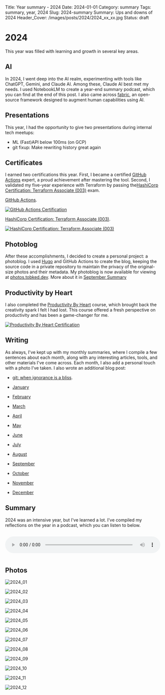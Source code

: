 Title: Year summary - 2024
Date: 2024-01-01
Category: summary
Tags: summary, year, 2024
Slug: 2024-summary
Summary: Ups and downs of 2024
Header_Cover: /images/posts/2024/2024_xx_xx.jpg
Status: draft

# 2024

This year was filled with learning and growth in several key areas.

## AI

In 2024, I went deep into the AI realm, experimenting with tools like ChatGPT, Gemini, and Claude AI. Among these, Claude AI best met my needs.
I used NotebookLM to create a year-end summary podcast, which you can find at the end of this post.
I also came across [fabric](https://github.com/danielmiessler/fabric), an open-source framework designed to augment human capabilities using AI.

## Presentations

This year, I had the opportunity to give two presentations during internal tech meetups:

- ML (Fast)API below 100ms (on GCP)
- git fixup: Make rewriting history great again

## Certificates

I earned two certifications this year.
First, I became a certified [GitHub Actions](https://www.credly.com/badges/6b96a6c9-28cb-47dd-9dfa-13dd7a37d543) expert, a proud achievement after mastering the tool.
Second, I validated my five-year experience with Terraform by passing the[HashiCorp Certification: Terraform Associate (003)](https://www.credly.com/badges/dd230996-5592-4397-9dab-02a5144111b9/public_url) exam.

[GitHub Actions](https://www.credly.com/badges/6b96a6c9-28cb-47dd-9dfa-13dd7a37d543).

<a target="\_blank" rel="noopener noreferrer" href="https://www.credly.com/badges/6b96a6c9-28cb-47dd-9dfa-13dd7a37d543">
    <img src="{static}/images/posts/2024/2024_09_github_actions.png" alt="GitHub Actions Certification" style="display: block; margin-left: auto; margin-right: auto;">
</a>

[HashiCorp Certification: Terraform Associate (003)](https://www.credly.com/badges/dd230996-5592-4397-9dab-02a5144111b9/public_url).

<a target="\_blank" rel="noopener noreferrer" href="https://www.credly.com/badges/dd230996-5592-4397-9dab-02a5144111b9/public_url">
    <img src="{static}/images/posts/2024/2024_11_terraform_associate.png" alt="HashiCorp Certification: Terraform Associate (003)" style="display: block; margin-left: auto; margin-right: auto;">
</a>

## Photoblog

After these accomplishments, I decided to create a personal project: a photoblog.
I used [Hugo](https://gohugo.io/) and GitHub Actions to create the blog, keeping the source code in a private repository to maintain the privacy of the original-size photos and their metadata.
My photoblog is now available for viewing at [photos.tobked.dev](https://photos.tobked.dev).
More about it in [September Summary]({filename}/posts/2024_09_30_september_links.md)

## Productivity by Heart

I also completed the [Productivity By Heart](https://www.productivitybyheart.com/) course, which brought back the creativity spark I felt I had lost.
This course offered a fresh perspective on productivity and has been a game-changer for me.

<a target="\_blank" rel="noopener noreferrer" href="https://credsverse.com/credentials/f51a1f4f-dea2-41a0-a661-fd1c110488fe">
    <img src="{static}/images/posts/2024/2024_10_productivity_by_heart.png" alt="Productivity By Heart Certification" style="display: block; margin-left: auto; margin-right: auto;">
</a>

## Writing

As always, I've kept up with my monthly summaries, where I compile a few sentences about each month, along with any interesting articles, tools, and other materials I've come across.
Each month, I also add a personal touch with a photo I've taken.
I also wrote an additional blog post:

- [git: when ignorance is a bliss]({filename}/posts/2024_06_04_declutter_git_status.md).

- [January]({filename}/posts/2024_01_30_january_links.md)

- [February]({filename}/posts/2024_02_28_february_links.md)

- [March]({filename}/posts/2024_03_31_march_links.md)

- [April]({filename}/posts/2024_04_30_april_links.md)

- [May]({filename}/posts/2024_05_31_may_links.md)

- [June]({filename}/posts/2024_06_30_june_links.md)

- [July]({filename}/posts/2024_07_31_july_links.md)

- [August]({filename}/posts/2024_08_31_august_links.md)

- [September]({filename}/posts/2024_09_30_september_links.md)

- [October]({filename}/posts/2024_10_31_october_links.md)

- [November]({filename}/posts/2024_11_30_november_links.md)

- [December]({filename}/posts/2024_12_31_december_links.md)

## Summary

2024 was an intensive year, but I've learned a lot. I've compiled my reflections on the year in a podcast, which you can listen to below.

<audio controls style="width: 100%; margin: 1em 0;">
    <source src="{static}/audio/2024_IT_Links_and_Reflections.mp3" type="audio/mpeg">
    Your browser does not support the audio element.
</audio>

## Photos

![2024_01]({static}/images/posts/2024/2024_01_xx.jpg)

![2024_02]({static}/images/posts/2024/2024_02_xx.jpg)

![2024_03]({static}/images/posts/2024/2024_03_xx.jpg)

![2024_04]({static}/images/posts/2024/2024_04_xx.jpg)

![2024_05]({static}/images/posts/2024/2024_05_xx.jpg)

![2024_06]({static}/images/posts/2024/2024_06_xx.jpg)

![2024_07]({static}/images/posts/2024/2024_07_xx.jpg)

![2024_08]({static}/images/posts/2024/2024_08_xx.jpg)

![2024_09]({static}/images/posts/2024/2024_09_xx.jpg)

![2024_10]({static}/images/posts/2024/2024_10_xx.jpg)

![2024_11]({static}/images/posts/2024/2024_11_xx.jpg)

![2024_12]({static}/images/posts/2024/2024_12_xx.jpg)

